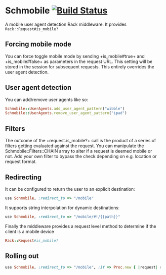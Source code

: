 # Schmobile [![Build Status](https://secure.travis-ci.org/morten/schmobile.png)](http://travis-ci.org/morten/schmobile)

A mobile user agent detection Rack middleware. It provides `Rack::Request#is_mobile?`

## Forcing mobile mode

You can force toggle mobile mode by sending +is_mobile#true+ and +is_mobile#false+ as
parameters in the request URL. This setting will be stored in the session for subsequent requests.
This entirely overrides the user agent detection.

## User agent detection

You can add/remove user agents like so:

```ruby
Schmobile::UserAgents.add_user_agent_pattern("wibble")
Schmobile::UserAgents.remove_user_agent_pattern("ipad")
```

## Filters

The outcome of the +request.is_mobile?+ call is the product of a series of filters getting evaluated
against the request. You can manipulate the Schmobile::Filters::CHAIN array to alter if a
request is deemed mobile or not. Add your own filter to bypass the check depending on e.g. location
or request format.

## Redirecting

It can be configured to return the user to an explicit destination:

```ruby
use Schmobile, :redirect_to => "/mobile"
```

It supports string interpolation for dynamic destinations:

```ruby
use Schmobile, :redirect_to => "/mobile/#!/{{path}}"
```

Finally the middleware provides a request level method to determine if the client is a mobile device

```ruby
Rack::Request#is_mobile?
```

## Rolling out

```ruby
use Schmobile, :redirect_to => "/mobile", :if => Proc.new { |request| request.host =~ /staging/ }
```
